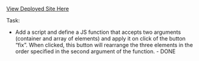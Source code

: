 [View Deployed Site Here](https://ajfriel86.github.io/GenTest1/)

Task: 
- Add a script and define a JS function that accepts two arguments (container and array of elements) and apply it on click of the button “fix”. When clicked, this button will rearrange the three elements in the order specified in the second argument of the function. - DONE



